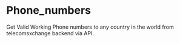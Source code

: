 # Phone_numbers
Get Valid Working Phone numbers to any country in the world from telecomsxchange backend via API.
